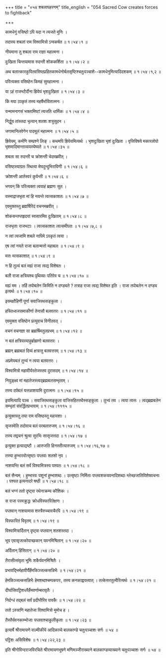 +++
title = "०५४ शबलापहरणम्"
title_english = "054 Sacred Cow creates forces to fightback"

+++


कामधेनुं वसिष्ठो ऽपि यदा न त्यजते मुनिः ।  

तदास्य शबलां राम विश्वामित्रो ऽन्वकर्षत  ॥  १।५४।१  ॥   

नीयमाना तु शबला राम राज्ञा महात्मना ।  

दुःखिता चिन्तयामास रुदन्ती शोककर्शिता  ॥  १।५४।२  ॥   

अथ
बलात्कारकुपितवसिष्ठप्रहितकामधेनोर्बलसृष्टिश्चतुःपञ्चाशे--कामधेनुमित्यादिदशकम्
 ॥  १।५४।१,२  ॥   

  

परित्यक्ता वसिष्ठेन किमहं सुमहात्मना ।  

या ऽहं राजभटैर्दीना ह्रियेयं भृशदुःखिता  ॥  १।५४।३  ॥   

किं मया ऽपकृतं तस्य महर्षेर्भावितात्मनः ।  

यन्मामनागसं भक्तामिष्टां त्यजति धार्मिकः  ॥  १।५४।४  ॥   

निर्द्धूय तांस्तदा भृत्यान् शतशः शत्रुसूदन ।  

जगामानिलवेगेन पादमूलं महात्मनः  ॥  १।५४।५  ॥   

ह्रियेयम्, कर्मणि सम्प्रश्ने लिङ् । कथमपि ह्रियेयमित्यर्थः । भृशदुःखिता
भृशं दुःखिता । वृत्तिविषये मकारलोपो भृशमादिमान्ताव्ययस्येष्यते  ॥ 
१।५४।३५  ॥   

  

शबला सा रुदन्ती च क्रोशन्ती चेदमब्रवीत् ।  

वसिष्ठस्याग्रतः स्थित्वा मेघदुन्दुभिराविणी  ॥  १।५४।६  ॥   

क्रोशन्ती आर्तस्वरं कुर्वन्ती  ॥  १।५४।६  ॥   

  

भगवन् किं परित्यक्ता त्वयाहं ब्रह्मणः सुत ।  

यस्माद्राजभृता मां हि नयन्ते त्वत्सकाशतः  ॥  १।५४।७  ॥   

एवमुक्तस्तु ब्रह्मर्षिरिदं वचनमब्रवीत् ।  

शोकसन्तप्तहृदयां स्वसारमिव दुःखिताम्  ॥  १।५४।८  ॥   

राजभृताः राजभटाः । त्वत्सकाशतः त्वत्समीपतः  ॥  १।५४।७,८  ॥   

  

न त्वां त्यजामि शबले नापिमे ऽपकृतं त्वया ।  

एष त्वां नयते राजा बलान्मत्तो महाबलः  ॥  १।५४।९  ॥   

मत्तः मत्सकाशात्  ॥  १।५४।९  ॥   

  

न हि तुल्यं बलं मह्यं राजा त्वद्य विशेषतः ।  

बली राजा क्षत्रियश्च पृथिव्याः पतिरेव च  ॥  १।५४।१०  ॥   

मह्यं मम । तर्हि तपोबलेन किमिति न दण्ड्यते ? तत्राह राजा त्वद्य विशेषत
इति । राजा तपोबलेन न दण्ड्य इत्यर्थः  ॥  १।५४।१०  ॥   

  

इयमक्षौहिणी पूर्णा सवाजिरथसङ्कुला ।  

हस्तिध्वजसमाकीर्णा तेनासौ बलवत्तरः  ॥  १।५४।११  ॥   

एवमुक्ता वसिष्ठेन प्रत्युवाच विनीतवत् ।  

वचनं वचनज्ञा सा ब्रह्मर्षिमतुलप्रभम्  ॥  १।५४।१२  ॥   

न बलं क्षत्रियस्याहुर्ब्राह्मणो बलवत्तरः ।  

ब्रह्मन् ब्रह्मबलं दिव्यं क्षत्रात्तु बलवत्तरम्  ॥  १।५४।१३  ॥   

अप्रमेयबलं तुभ्यं न त्वया बलवत्तरः ।  

विश्वामित्रो महावीर्यस्तेजस्तव दुरासदम्  ॥  १।५४।१४  ॥   

नियुङ्क्ष्व मां महातेजस्त्वद्ब्रह्मबलसम्भृताम् ।  

तस्य दर्पबलं यत्तन्नाशयामि दुरात्मनः  ॥  १।५४।१५  ॥   

इयमित्यादि पञ्च । सवाजिरथसङ्कुला वाजिसहितरथैस्सङ्कुला । तुभ्यं तव ।
त्वया त्वत्तः । त्वद्ब्रह्मबलेन सम्भृतां संवर्द्धितप्रभावाम्  ॥ 
१।५४।१११५  ॥   

  

इत्युक्तस्तु तया राम वसिष्ठस्तु महायशाः ।  

सृजस्वेति तदोवाच बलं परबलारुजम्  ॥  १।५४।१६  ॥   

तस्य तद्वचनं श्रुत्वा सुरभिः सासृजत्तदा  ॥  १।५४।१७  ॥   

इत्युक्त इत्याद्यष्टौ । आरुजति हिनस्तीत्यारुजम्  ॥  १।५४।१६,१७  ॥   

  

तस्या हुम्भारवोत्सृष्टाः पप्लवाः शतशो नृप ।  

नाशयन्ति बलं सर्वं विश्वामित्रस्य पश्यतः  ॥  १।५४।१८  ॥   

बलं सैन्यम् । हुम्भारवः पशूनां हुम्भाशब्दः । उत्सृष्टाः निर्मिताः
पप्लवशकयवनादिशब्दाः म्लेच्छजातिविशेषवचनाः । पश्यत इत्यनादरे षष्ठी  ॥ 
१।५४।१८  ॥   

  

बलं भग्नं ततो दृष्ट्वा रथेनाक्रम्य कौशिकः ।  

स राजा परमक्रुद्धः क्रोधविस्फारितेक्षणः ।  

पप्लवान् नाशयामास शस्त्रैरुच्चावचैरपि  ॥  १।५४।१९  ॥   

विस्फारितं विवृतम्  ॥  १।५४।१९  ॥   

  

विश्वामित्रार्दितान् दृष्ट्वा पप्लवान् शतशस्तदा ।  

भूय एवासृजत्कोपाच्छकान् यवनमिश्रितान्  ॥  १।५४।२०  ॥   

अर्दितान् हिंसितान्  ॥  १।५४।२०  ॥   

  

तैरासीत्संवृता भूमिः शकैर्यवनमिश्रितैः ।  

प्रभावद्भिर्महावीर्यैर्हेमकिञ्जल्कसन्निभैः  ॥  १।५४।२१  ॥   

हेमकिञ्जल्कसन्निभैः हेमशब्दश्चम्पकपरः, तस्य कनकाह्वयत्वात् ।
तत्केसरतुल्यैरित्यर्थः  ॥  १।५४।२१  ॥   

  

दीर्घासिपट्टिशधरैर्हेमवर्णाम्बरावृतैः ।  

निर्दग्धं तद्बलं सर्वं प्रदीप्तैरिव पावकैः  ॥  १।५४।२२  ॥   

ततो ऽस्त्राणि महातेजा विश्वामित्रो मुमोच ह ।  

तैस्तैर्यवनकाम्भोजाः पप्लवाश्चाकुलीकृताः  ॥  १।५४।२३  ॥   

इत्यार्षे श्रीरामायणे वाल्मीकीये आदिकाव्ये बालकाण्डे चतुःपञ्चाशः सर्गः
 ॥  ५४  ॥   

पट्टिशः असिविशेषः  ॥  १।५४।२२,२३  ॥   

इति श्रीगोविन्दराजविरचिते श्रीरामायणभूषणे मणिमञ्जीराख्याने
बालकाण्डव्याख्याने चतुःपञ्चाशः सर्गः  ॥  ५४  ॥   

  


